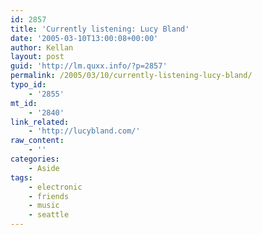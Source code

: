 ```yaml
---
id: 2857
title: 'Currently listening: Lucy Bland'
date: '2005-03-10T13:00:08+00:00'
author: Kellan
layout: post
guid: 'http://lm.quxx.info/?p=2857'
permalink: /2005/03/10/currently-listening-lucy-bland/
typo_id:
    - '2855'
mt_id:
    - '2840'
link_related:
    - 'http://lucybland.com/'
raw_content:
    - ''
categories:
    - Aside
tags:
    - electronic
    - friends
    - music
    - seattle
---
```


